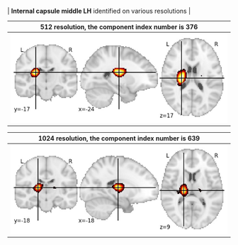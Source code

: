 


| **Internal capsule middle LH** identified on various resolutions |

| 512 resolution, the component index number is 376|  
|:---:|  
| ![Component 512](../512/final/376.jpg "From component 512: Internal capsule middle LH") |

| 1024 resolution, the component index number is 639|  
|:---:|  
| ![Component 1024](../1024/final/639.jpg "From component 1024: Internal capsule middle LH") |